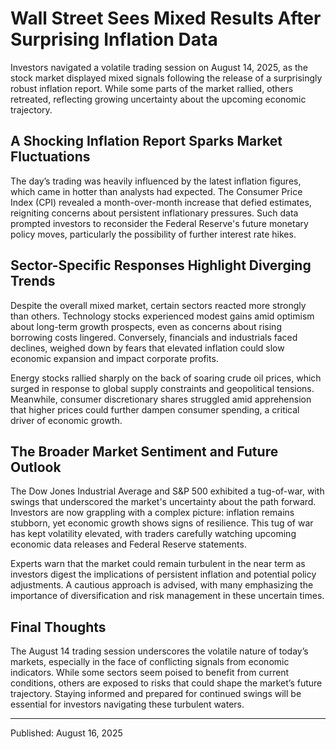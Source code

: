 # Wall Street Sees Mixed Results After Surprising Inflation Data

Investors navigated a volatile trading session on August 14, 2025, as the stock market displayed mixed signals following the release of a surprisingly robust inflation report. While some parts of the market rallied, others retreated, reflecting growing uncertainty about the upcoming economic trajectory.

## A Shocking Inflation Report Sparks Market Fluctuations

The day’s trading was heavily influenced by the latest inflation figures, which came in hotter than analysts had expected. The Consumer Price Index (CPI) revealed a month-over-month increase that defied estimates, reigniting concerns about persistent inflationary pressures. Such data prompted investors to reconsider the Federal Reserve's future monetary policy moves, particularly the possibility of further interest rate hikes.

## Sector-Specific Responses Highlight Diverging Trends

Despite the overall mixed market, certain sectors reacted more strongly than others. Technology stocks experienced modest gains amid optimism about long-term growth prospects, even as concerns about rising borrowing costs lingered. Conversely, financials and industrials faced declines, weighed down by fears that elevated inflation could slow economic expansion and impact corporate profits.

Energy stocks rallied sharply on the back of soaring crude oil prices, which surged in response to global supply constraints and geopolitical tensions. Meanwhile, consumer discretionary shares struggled amid apprehension that higher prices could further dampen consumer spending, a critical driver of economic growth.

## The Broader Market Sentiment and Future Outlook

The Dow Jones Industrial Average and S&P 500 exhibited a tug-of-war, with swings that underscored the market's uncertainty about the path forward. Investors are now grappling with a complex picture: inflation remains stubborn, yet economic growth shows signs of resilience. This tug of war has kept volatility elevated, with traders carefully watching upcoming economic data releases and Federal Reserve statements.

Experts warn that the market could remain turbulent in the near term as investors digest the implications of persistent inflation and potential policy adjustments. A cautious approach is advised, with many emphasizing the importance of diversification and risk management in these uncertain times.

## Final Thoughts

The August 14 trading session underscores the volatile nature of today’s markets, especially in the face of conflicting signals from economic indicators. While some sectors seem poised to benefit from current conditions, others are exposed to risks that could shape the market’s future trajectory. Staying informed and prepared for continued swings will be essential for investors navigating these turbulent waters.

---

Published: August 16, 2025
